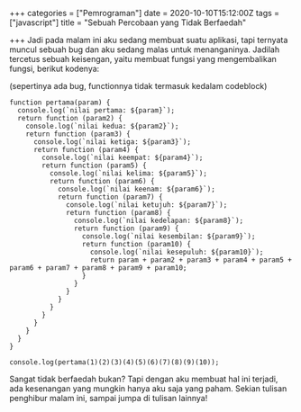 +++
categories = ["Pemrograman"]
date = 2020-10-10T15:12:00Z
tags = ["javascript"]
title = "Sebuah Percobaan yang Tidak Berfaedah"

+++
Jadi pada malam ini aku sedang membuat suatu aplikasi, tapi ternyata muncul sebuah bug dan aku sedang malas untuk menanganinya. Jadilah tercetus sebuah keisengan, yaitu membuat fungsi yang mengembalikan fungsi, berikut kodenya:<!--more-->

(sepertinya ada bug, functionnya tidak termasuk kedalam codeblock)

    function pertama(param) {
      console.log(`nilai pertama: ${param}`);
      return function (param2) {
        console.log(`nilai kedua: ${param2}`);
        return function (param3) {
          console.log(`nilai ketiga: ${param3}`);
          return function (param4) {
            console.log(`nilai keempat: ${param4}`);
            return function (param5) {
              console.log(`nilai kelima: ${param5}`);
              return function (param6) {
                console.log(`nilai keenam: ${param6}`);
                return function (param7) {
                  console.log(`nilai ketujuh: ${param7}`);
                  return function (param8) {
                    console.log(`nilai kedelapan: ${param8}`);
                    return function (param9) {
                      console.log(`nilai kesembilan: ${param9}`);
                      return function (param10) {
                        console.log(`nilai kesepuluh: ${param10}`);
                        return param + param2 + param3 + param4 + param5 + param6 + param7 + param8 + param9 + param10;
                      }
                    }
                  }
                }
              }
            }
          }
        }
      }
    }
    
    console.log(pertama(1)(2)(3)(4)(5)(6)(7)(8)(9)(10));

Sangat tidak berfaedah bukan? Tapi dengan aku membuat hal ini terjadi, ada kesenangan yang mungkin hanya aku saja yang paham. Sekian tulisan penghibur malam ini, sampai jumpa di tulisan lainnya!